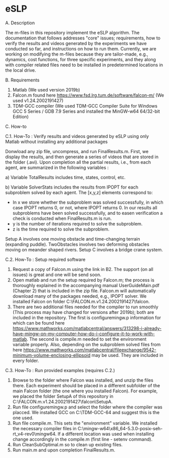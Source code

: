 # eSLP

A. Description

The m-files in this repository implement the eSLP algorithm. The documentation that follows addresses "core" issues; requirements, how to verify the results and videos generated by the experiments we have conducted so far, and instructions on how to run them. Currently, we are working on modifying the m-files because they are tailor-made, e.g., dynamics, cost functions, for three specific experiments, and they along with compiler related files need to be installed in predetermined locations in the local drive. 

B. Requirements

1. Matlab (We used version 2019b)
2. Falcon.m found here https://www.fsd.lrg.tum.de/software/falcon-m/ (We used v1.24.2002191427)
3. TDM-GCC compiler (We used TDM-GCC Compiler Suite for Windows GCC 5 Series / GDB 7.9 Series and installed the MinGW-w64 64/32-bit Edition)

C. How-to

C.1. How-To : Verify results and videos generated by eSLP using only Matlab without installing any additional packages

Donwload any zip file, uncompress, and run FinalResults.m. First, we display the results, and then generate a series of videos that are stored in the folder (.avi). Upon completion all the partial results, i.e., from each agent, are summarized in the following variables :

a) Variable TotalResults includes time, states, control, etc.

b) Variable SolverStats includes the results from IPOPT for each subproblem solved by each agent. The [x,y,z] elements correspond to: 
- In x we store whether the subproblem was solved successfully, in which case IPOPT returns 0, or not, where IPOPT returns 0. In our results all subproblems have been solved successfully, and to easen verification a check is conducted when FinalResults.m is run. 
- y is the number of iterations required to solve the subproblem.
- z is the time required to solve the subproblem. 

Setup A involves one moving obstacle and time-changing terrain (expanding puddle). TwoObstacles involves two deforming obstacles moving on meander shaped rivers. Setup C involves a bridge crane system. 

C.2. How-To : Setup required software
1. Request a copy of Falcon.m using the link in B2. The support (on all issues) is great and one will be send soon. 
2. Open matlab and run the setup required by Falcon.m; the process is thoroughly explained in the accompanying manual UserGuideMain.pdf (Chapter 2) that is included in the zip file. Falcon.m will automatically download many of the packages needed, e.g., IPOPT solver. We installed Falcon on folder C:\FALCON.m.v1.24.2002191427\falcon.
3. There are two additional files needed for the compiler to run smoothly (This process may have changed for versions after 2019b); both are included in the repository. The first is configuremingw.p information for which can be found here https://www.mathworks.com/matlabcentral/answers/313298-i-already-have-mingw-on-my-computer-how-do-i-configure-it-to-work-with-matlab. The second is compile.m needed to set the environment variable properly. Also, depending on the subproblem solved files from here https://www.mathworks.com/matlabcentral/fileexchange/9542-minimum-volume-enclosing-ellipsoid may be used. They are included in every folder.

C.3. How-To : Run provided examples (requires C.2.)
1. Browse to the folder where Falcon was installed, and unzip the files there. Each experiment should be placed in a different subfolder of the main Falcon folder (the one where you installed Falcon). For example, we placed the folder SetupA of this repository in C:\FALCON.m.v1.24.2002191427\falcon\SetupA.
2. Run file configuremingw.p and select the folder where the compiler was placced. We installed GCC on C:\TDM-GCC-64 and suggest this is the one used.
3. Run file compile.m. This sets the "environment" variable. We installed the necessary compiler files in C:\mingw-w64\x86_64-5.3.0-posix-seh-rt_v4-rev0\mingw64. If a different location was used when installing change accordingly in the compile.m (first line - setenv command).
4. Run CleanSubOptimal.m so to clean up existing files.
5. Run main.m and upon completion FinalResults.m.
